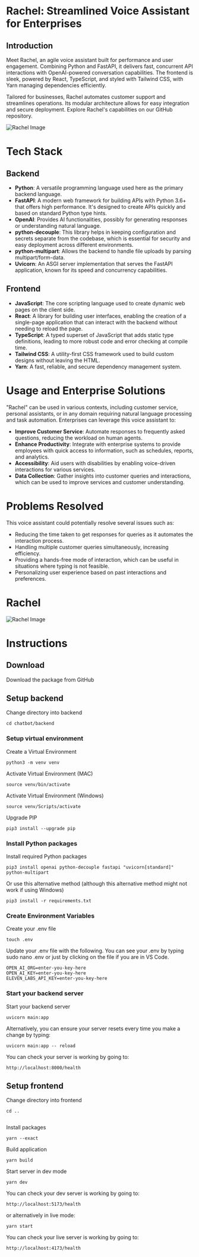 # Rachel: Streamlined Voice Assistant for Enterprises

## Introduction

Meet Rachel, an agile voice assistant built for performance and user engagement. Combining Python and FastAPI, it delivers fast, concurrent API interactions with OpenAI-powered conversation capabilities. The frontend is sleek, powered by React, TypeScript, and styled with Tailwind CSS, with Yarn managing dependencies efficiently.

Tailored for businesses, Rachel automates customer support and streamlines operations. Its modular architecture allows for easy integration and secure deployment. Explore Rachel's capabilities on our GitHub repository.

<img src="/frontend/media/rachel.webp" alt="Rachel Image">

# Tech Stack

## Backend

- **Python**: A versatile programming language used here as the primary backend language.
- **FastAPI**: A modern web framework for building APIs with Python 3.6+ that offers high performance. It's designed to create APIs quickly and based on standard Python type hints.
- **OpenAI**: Provides AI functionalities, possibly for generating responses or understanding natural language.
- **python-decouple**: This library helps in keeping configuration and secrets separate from the codebase, which is essential for security and easy deployment across different environments.
- **python-multipart**: Allows the backend to handle file uploads by parsing multipart/form-data.
- **Uvicorn**: An ASGI server implementation that serves the FastAPI application, known for its speed and concurrency capabilities.

## Frontend

- **JavaScript**: The core scripting language used to create dynamic web pages on the client side.
- **React**: A library for building user interfaces, enabling the creation of a single-page application that can interact with the backend without needing to reload the page.
- **TypeScript**: A typed superset of JavaScript that adds static type definitions, leading to more robust code and error checking at compile time.
- **Tailwind CSS**: A utility-first CSS framework used to build custom designs without leaving the HTML.
- **Yarn**: A fast, reliable, and secure dependency management system.

# Usage and Enterprise Solutions

"Rachel" can be used in various contexts, including customer service, personal assistants, or in any domain requiring natural language processing and task automation. Enterprises can leverage this voice assistant to:

- **Improve Customer Service**: Automate responses to frequently asked questions, reducing the workload on human agents.
- **Enhance Productivity**: Integrate with enterprise systems to provide employees with quick access to information, such as schedules, reports, and analytics.
- **Accessibility**: Aid users with disabilities by enabling voice-driven interactions for various services.
- **Data Collection**: Gather insights into customer queries and interactions, which can be used to improve services and customer understanding.

# Problems Resolved

This voice assistant could potentially resolve several issues such as:

- Reducing the time taken to get responses for queries as it automates the interaction process.
- Handling multiple customer queries simultaneously, increasing efficiency.
- Providing a hands-free mode of interaction, which can be useful in situations where typing is not feasible.
- Personalizing user experience based on past interactions and preferences.

# Rachel

<img src="/frontend/media/Rachel2.PNG" alt="Rachel Image">

# Instructions

## Download

Download the package from GitHub

## Setup backend

Change directory into backend

```shell
cd chatbot/backend
```

### Setup virtual environment

Create a Virtual Environment

```shell
python3 -m venv venv
```

Activate Virtual Environment (MAC)

```shell
source venv/bin/activate
```

Activate Virtual Environment (Windows)

```shell
source venv/Scripts/activate
```

Upgrade PIP

```shell
pip3 install --upgrade pip
```

### Install Python packages

Install required Python packages

```shell
pip3 install openai python-decouple fastapi "uvicorn[standard]" python-multipart
```

Or use this alternative method (although this alternative method might not work if using Windows)

```shell
pip3 install -r requirements.txt
```

### Create Environment Variables

Create your .env file

```shell
touch .env
```

Update your .env file with the following. You can see your .env by typing sudo nano .env or just by clicking on the file if you are in VS Code.

```plain
OPEN_AI_ORG=enter-you-key-here
OPEN_AI_KEY=enter-you-key-here
ELEVEN_LABS_API_KEY=enter-you-key-here
```

### Start your backend server

Start your backend server

```shell
uvicorn main:app
```

Alternatively, you can ensure your server resets every time you make a change by typing:

```shell
uvicorn main:app -- reload
```

You can check your server is working by going to:

```plain
http://localhost:8000/health
```

## Setup frontend

Change directory into frontend

```shell
cd ..
  
```

Install packages

```shell
yarn --exact
```

Build application

```shell
yarn build
```

Start server in dev mode

```shell
yarn dev
```

You can check your dev server is working by going to:

```plain
http://localhost:5173/health
```

or alternatively in live mode:

```shell
yarn start
```

You can check your live server is working by going to:

```plain
http://localhost:4173/health
```

